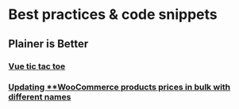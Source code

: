 # Best practices & code snippets 
## Plainer is Better

### [Vue tic tac toe](https://github.com/Moussa-M/code-snippets/blob/main/vue-tic-tac-toe.html)
  
### [Updating **WooCommerce products prices in bulk with different names](https://github.com/Moussa-M/code-snippets/blob/main/update-woocommerce-prices-remotly.py)
